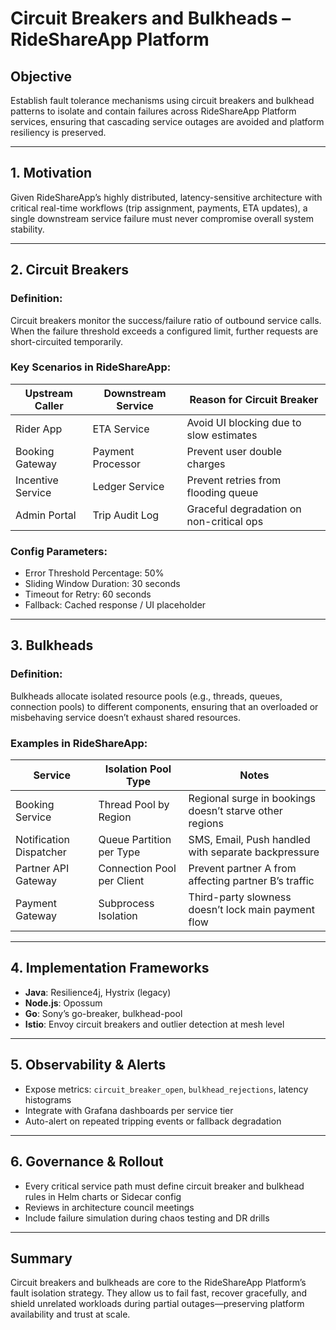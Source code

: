 # Circuit Breakers and Bulkheads – RideShareApp Platform

## Objective
Establish fault tolerance mechanisms using circuit breakers and bulkhead patterns to isolate and contain failures across RideShareApp Platform services, ensuring that cascading service outages are avoided and platform resiliency is preserved.

---

## 1. Motivation
Given RideShareApp’s highly distributed, latency-sensitive architecture with critical real-time workflows (trip assignment, payments, ETA updates), a single downstream service failure must never compromise overall system stability.

---

## 2. Circuit Breakers
### Definition:
Circuit breakers monitor the success/failure ratio of outbound service calls. When the failure threshold exceeds a configured limit, further requests are short-circuited temporarily.

### Key Scenarios in RideShareApp:
| Upstream Caller        | Downstream Service     | Reason for Circuit Breaker               |
|------------------------|------------------------|------------------------------------------|
| Rider App              | ETA Service            | Avoid UI blocking due to slow estimates  |
| Booking Gateway        | Payment Processor      | Prevent user double charges             |
| Incentive Service      | Ledger Service         | Prevent retries from flooding queue     |
| Admin Portal           | Trip Audit Log         | Graceful degradation on non-critical ops |

### Config Parameters:
- Error Threshold Percentage: 50%
- Sliding Window Duration: 30 seconds
- Timeout for Retry: 60 seconds
- Fallback: Cached response / UI placeholder

---

## 3. Bulkheads
### Definition:
Bulkheads allocate isolated resource pools (e.g., threads, queues, connection pools) to different components, ensuring that an overloaded or misbehaving service doesn’t exhaust shared resources.

### Examples in RideShareApp:
| Service                 | Isolation Pool Type      | Notes                                                   |
|-------------------------|--------------------------|----------------------------------------------------------|
| Booking Service         | Thread Pool by Region    | Regional surge in bookings doesn’t starve other regions  |
| Notification Dispatcher | Queue Partition per Type | SMS, Email, Push handled with separate backpressure      |
| Partner API Gateway     | Connection Pool per Client| Prevent partner A from affecting partner B’s traffic     |
| Payment Gateway         | Subprocess Isolation      | Third-party slowness doesn’t lock main payment flow      |

---

## 4. Implementation Frameworks
- **Java**: Resilience4j, Hystrix (legacy)
- **Node.js**: Opossum
- **Go**: Sony’s go-breaker, bulkhead-pool
- **Istio**: Envoy circuit breakers and outlier detection at mesh level

---

## 5. Observability & Alerts
- Expose metrics: `circuit_breaker_open`, `bulkhead_rejections`, latency histograms
- Integrate with Grafana dashboards per service tier
- Auto-alert on repeated tripping events or fallback degradation

---

## 6. Governance & Rollout
- Every critical service path must define circuit breaker and bulkhead rules in Helm charts or Sidecar config
- Reviews in architecture council meetings
- Include failure simulation during chaos testing and DR drills

---

## Summary
Circuit breakers and bulkheads are core to the RideShareApp Platform’s fault isolation strategy. They allow us to fail fast, recover gracefully, and shield unrelated workloads during partial outages—preserving platform availability and trust at scale.
